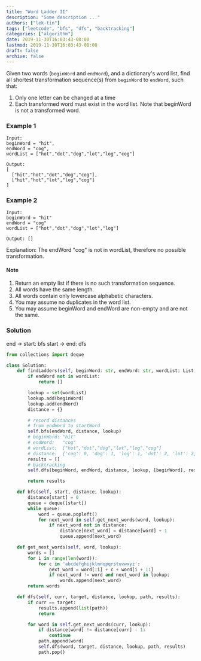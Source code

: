 ```yaml
---
title: "Word Ladder II"
description: "Some description ..."
authors: ["lek-tin"]
tags: ["leetcode", "bfs", "dfs", "backtracking"]
categories: ["algorithm"]
date: 2019-11-30T16:03:43-08:00
lastmod: 2019-11-30T16:03:43-08:00
draft: false
archive: false
---
```

Given two words (`beginWord` and `endWord`), and a dictionary's word list, find all shortest transformation sequence(s) from `beginWord` to `endWord`, such that:

1. Only one letter can be changed at a time
2. Each transformed word must exist in the word list. Note that beginWord is not a transformed word.

### Example 1

```
Input:
beginWord = "hit",
endWord = "cog",
wordList = ["hot","dot","dog","lot","log","cog"]

Output:
[
  ["hit","hot","dot","dog","cog"],
  ["hit","hot","lot","log","cog"]
]
```

### Example 2

```
Input:
beginWord = "hit"
endWord = "cog"
wordList = ["hot","dot","dog","lot","log"]

Output: []
```
Explanation: The endWord "cog" is not in wordList, therefore no possible transformation.

#### Note

1. Return an empty list if there is no such transformation sequence.
2. All words have the same length.
3. All words contain only lowercase alphabetic characters.
4. You may assume no duplicates in the word list.
5. You may assume beginWord and endWord are non-empty and are not the same.

### Solution

end   -> start:  bfs
start -> end:    dfs
```python
from collections import deque

class Solution:
    def findLadders(self, beginWord: str, endWord: str, wordList: List[str]) -> List[List[str]]:
        if endWord not in wordList:
            return []

        lookup = set(wordList)
        lookup.add(beginWord)
        lookup.add(endWord)
        distance = {}

        # record distances
        # from endWord to startWord
        self.bfs(endWord, distance, lookup)
        # beginWord: "hit"
        # endWord:   "cog"
        # wordList:  ["hot","dot","dog","lot","log","cog"]
        # distance:  {'cog': 0, 'dog': 1, 'log': 1, 'dot': 2, 'lot': 2, 'hot': 3, 'hit': 4}
        results = []
        # backtracking
        self.dfs(beginWord, endWord, distance, lookup, [beginWord], results)

        return results

    def bfs(self, start, distance, lookup):
        distance[start] = 0
        queue = deque([start])
        while queue:
            word = queue.popleft()
            for next_word in self.get_next_words(word, lookup):
                if next_word not in distance:
                    distance[next_word] = distance[word] + 1
                    queue.append(next_word)

    def get_next_words(self, word, lookup):
        words = []
        for i in range(len(word)):
            for c in 'abcdefghijklmnopqrstuvwxyz':
                next_word = word[:i] + c + word[i + 1:]
                if next_word != word and next_word in lookup:
                    words.append(next_word)
        return words

    def dfs(self, curr, target, distance, lookup, path, results):
        if curr == target:
            results.append(list(path))
            return

        for word in self.get_next_words(curr, lookup):
            if distance[word] != distance[curr] - 1:
                continue
            path.append(word)
            self.dfs(word, target, distance, lookup, path, results)
            path.pop()
```
